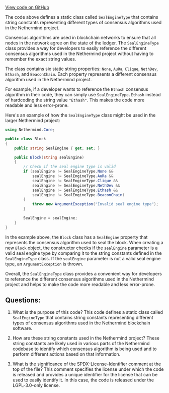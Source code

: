 [View code on GitHub](https://github.com/nethermindeth/nethermind/Nethermind.Core/SealEngineType.cs)

The code above defines a static class called `SealEngineType` that contains string constants representing different types of consensus algorithms used in the Nethermind project. 

Consensus algorithms are used in blockchain networks to ensure that all nodes in the network agree on the state of the ledger. The `SealEngineType` class provides a way for developers to easily reference the different consensus algorithms used in the Nethermind project without having to remember the exact string values.

The class contains six static string properties: `None`, `AuRa`, `Clique`, `NethDev`, `Ethash`, and `BeaconChain`. Each property represents a different consensus algorithm used in the Nethermind project. 

For example, if a developer wants to reference the `Ethash` consensus algorithm in their code, they can simply use `SealEngineType.Ethash` instead of hardcoding the string value `"Ethash"`. This makes the code more readable and less error-prone.

Here's an example of how the `SealEngineType` class might be used in the larger Nethermind project:

```csharp
using Nethermind.Core;

public class Block
{
    public string SealEngine { get; set; }

    public Block(string sealEngine)
    {
        // Check if the seal engine type is valid
        if (sealEngine != SealEngineType.None &&
            sealEngine != SealEngineType.AuRa &&
            sealEngine != SealEngineType.Clique &&
            sealEngine != SealEngineType.NethDev &&
            sealEngine != SealEngineType.Ethash &&
            sealEngine != SealEngineType.BeaconChain)
        {
            throw new ArgumentException("Invalid seal engine type");
        }

        SealEngine = sealEngine;
    }
}
```

In the example above, the `Block` class has a `SealEngine` property that represents the consensus algorithm used to seal the block. When creating a new `Block` object, the constructor checks if the `sealEngine` parameter is a valid seal engine type by comparing it to the string constants defined in the `SealEngineType` class. If the `sealEngine` parameter is not a valid seal engine type, an `ArgumentException` is thrown.

Overall, the `SealEngineType` class provides a convenient way for developers to reference the different consensus algorithms used in the Nethermind project and helps to make the code more readable and less error-prone.
## Questions: 
 1. What is the purpose of this code?
   This code defines a static class called `SealEngineType` that contains string constants representing different types of consensus algorithms used in the Nethermind blockchain software.

2. How are these string constants used in the Nethermind project?
   These string constants are likely used in various parts of the Nethermind codebase to identify which consensus algorithm is being used and to perform different actions based on that information.

3. What is the significance of the SPDX-License-Identifier comment at the top of the file?
   This comment specifies the license under which the code is released and provides a unique identifier for the license that can be used to easily identify it. In this case, the code is released under the LGPL-3.0-only license.